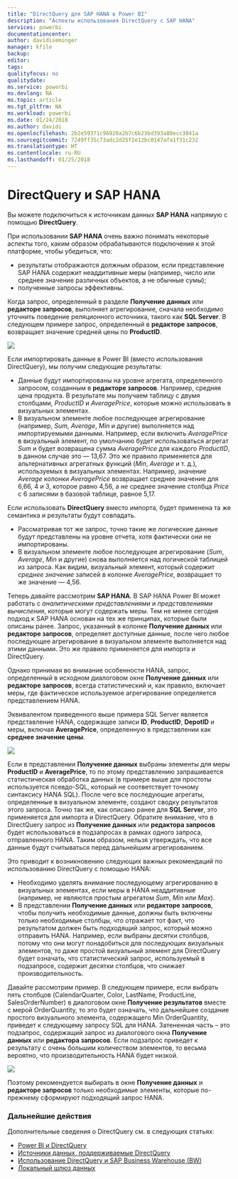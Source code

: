 ```yaml
---
title: "DirectQuery для SAP HANA в Power BI"
description: "Аспекты использования DirectQuery с SAP HANA"
services: powerbi
documentationcenter: 
author: davidiseminger
manager: kfile
backup: 
editor: 
tags: 
qualityfocus: no
qualitydate: 
ms.service: powerbi
ms.devlang: NA
ms.topic: article
ms.tgt_pltfrm: NA
ms.workload: powerbi
ms.date: 01/24/2018
ms.author: davidi
ms.openlocfilehash: 2b2e59371c96928a2b7c6b23bd393a80ecc3041a
ms.sourcegitcommit: 7249ff35c73adc2d25f2e12bc0147afa1f31c232
ms.translationtype: HT
ms.contentlocale: ru-RU
ms.lasthandoff: 01/25/2018
---
```

# <a name="directquery-and-sap-hana"></a>DirectQuery и SAP HANA
Вы можете подключиться к источникам данных **SAP HANA** напрямую с помощью **DirectQuery**.

При использовании **SAP HANA** очень важно понимать некоторые аспекты того, каким образом обрабатываются подключения к этой платформе, чтобы убедиться, что:

* результаты отображаются должным образом, если представление SAP HANA содержит неаддитивные меры (например, число или среднее значение различных объектов, а не обычные сумы);
* полученные запросы эффективны.

Когда запрос, определенный в разделе **Получение данных** или **редакторе запросов**, выполняет агрегирование, сначала необходимо уточнить поведение реляционного источника, такого как **SQL Server**. В следующем примере запрос, определенный в **редакторе запросов**, возвращает значение средней цены по **ProductID**.

![](media/desktop-directquery-sap-hana/directquery-sap-hana_01.png)

Если импортировать данные в Power BI (вместо использования DirectQuery), мы получим следующие результаты:

* Данные будут импортированы на уровне агрегата, определенного запросом, созданным в **редакторе запросов**. Например, средняя цена продукта. В результате мы получаем таблицу с двумя столбцами, *ProductID* и *AveragePrice*, которые можно использовать в визуальных элементах.
* В визуальном элементе любое последующее агрегирование (например, *Sum*, *Average*, *Min* и другие) выполняется над импортируемыми данными.  Например, если включить *AveragePrice* в визуальный элемент, по умолчанию будет использоваться агрегат *Sum* и будет возвращена сумма *AveragePrice* для каждого *ProductID*, в данном случае это — 13,67. Это же правило применяется для альтернативных агрегатных функций (*Min*, *Average* и т. д.), используемых в визуальных элементах. Например, значение *Average* колонки *AveragePrice* возвращает среднее значение для 6,66, 4 и 3, которое равно 4,56, а *не* среднее значение столбца *Price* с 6 записями в базовой таблице, равное 5,17.

Если использовать **DirectQuery** вместо импорта, будет применена та же семантика и результаты будут совпадать.

* Рассматривая тот же запрос, точно такие же логические данные будут представлены на уровне отчета, хотя фактически они не импортированы.
* В визуальном элементе любое последующее агрегирование (*Sum*, *Average*, *Min* и другие) снова выполняется над логической таблицей из запроса. Как видим, визуальный элемент, который содержит *среднее значение* записей в колонке *AveragePrice*, возвращает то же значение — 4,56.

Теперь давайте рассмотрим **SAP HANA**. В SAP HANA Power BI может работать с *аналитическими представлениями* и *представлениями вычисления*, которые могут содержать меры. Тем не менее сегодня подход к SAP HANA основан на тех же принципах, которые были описаны ранее. Запрос, указанный в колонке **Получение данных** или **редакторе запросов**, определяет доступные данные, после чего любое последующее агрегирование в визуальном элементе выполняется над этими данными. Это же правило применяется для импорта и DirectQuery.

Однако принимая во внимание особенности HANA, запрос, определенный в исходном диалоговом окне **Получение данных** или **редакторе запросов**, всегда статистический и, как правило, включает меры, где фактическое используемое агрегирование определяется представлением HANA.

Эквивалентом приведенного выше примера SQL Server является представление HANA, содержащее записи **ID**, **ProductID**, **DepotID** и меры, включая **AveragePrice**, определенную в представлении как **среднее значение цены**.

![](media/desktop-directquery-sap-hana/directquery-sap-hana_02.png)

Если в представлении **Получение данных** выбраны элементы для меры **ProductID** и **AveragePrice**, то по этому представлению запрашивается статистическая обработка данных (в примере выше для простоты используется псевдо-SQL, который не соответствует точному синтаксису HANA SQL). После чего все последующие агрегаты, определенные в визуальном элементе, создают сводку результатов этого запроса. Точно так же, как описано ранее для **SQL Server**, это применяется для импорта и DirectQuery. Обратите внимание, что в DirectQuery запрос из **Получение данных** или **редактора запросов** будет использоваться в подзапросах в рамках одного запроса, отправленного HANA. Таким образом, нельзя утверждать, что все данные будут считываться перед дальнейшим агрегированием.

Это приводит к возникновению следующих важных рекомендаций по использованию DirectQuery с помощью HANA:

* Необходимо уделять внимание последующему агрегированию в визуальных элементах, если меры в HANA неаддитивные (например, не являются простым агрегатом *Sum*, *Min* или *Max*).
* В представлении **Получение данных** или **редакторе запросов**, чтобы получить необходимые данные, должны быть включены только необходимые столбцы, что отражает тот факт, что результатом должен быть подходящий запрос, который можно отправить HANA. Например, если выбраны десятки столбцов, потому что они могут понадобиться для последующих визуальных элементов, то даже простой визуальный элемент для DirectQuery будет означать, что статистический запрос, используемый в подзапросе, содержит десятки столбцов, что снижает производительность.

Давайте рассмотрим пример. В следующем примере, если выбрать пять столбцов (CalendarQuarter, Color, LastName, ProductLine, SalesOrderNumber) в диалоговом окне **Получение результатов** вместе с мерой OrderQuantity, то это будет означать, что дальнейшее создание простого визуального элемента, содержащего Min OrderQuantity, приведет к следующему запросу SQL для HANA. Затененная часть – это подзапрос, содержащий запрос из диалогового окна **Получение данных** или **редактора запросов**. Если подзапрос приведет к результату с очень большим количеством элементов, то весьма вероятно, что производительность HANA будет низкой.

![](media/desktop-directquery-sap-hana/directquery-sap-hana_03.png)

Поэтому рекомендуется выбирать в окне **Получение данных** и **редакторе запросов** только необходимые элементы, которые по-прежнему сформируют подходящий запрос HANA.

### <a name="next-steps"></a>Дальнейшие действия
Дополнительные сведения о DirectQuery см. в следующих статьях:

* [Power BI и DirectQuery](desktop-directquery-about.md)
* [Источники данных, поддерживаемые DirectQuery](desktop-directquery-data-sources.md)
* [Использование DirectQuery и SAP Business Warehouse (BW)](desktop-directquery-sap-bw.md)
* [Локальный шлюз данных](service-gateway-onprem.md)

